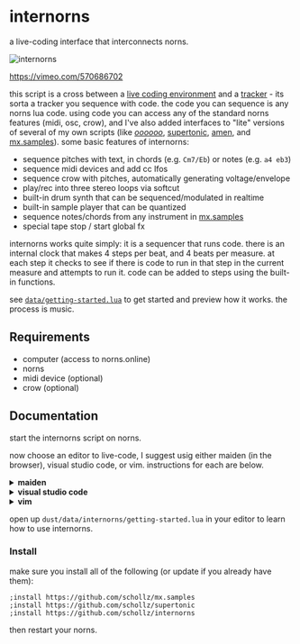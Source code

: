 # internorns

a live-coding interface that interconnects norns.

![internorns](https://user-images.githubusercontent.com/6550035/124368779-70d17380-dc19-11eb-9590-3fa4101337c9.jpg)

https://vimeo.com/570686702

this script is a cross between a [live coding environment](https://llllllll.co/t/live-coding/5032) and a [tracker](https://llllllll.co/t/trackers/38551) - its sorta a tracker you sequence with code. the code you can sequence is any norns lua code. using code you can access any of the standard norns features (midi, osc, crow), and I've also added interfaces to "lite" versions of several of my own scripts (like [*oooooo*](https://llllllll.co/t/oooooo), [supertonic](https://llllllll.co/t/supertonic/), [amen](https://llllllll.co/t/amen/), and [mx.samples](https://llllllll.co/t/mx-samples/)). some basic features of internorns:

- sequence pitches with text, in chords (e.g. `Cm7/Eb`) or notes (e.g. `a4 eb3`)
- sequence midi devices and add cc lfos
- sequence crow with pitches, automatically generating voltage/envelope
- play/rec into three stereo loops via softcut
- built-in drum synth that can be sequenced/modulated in realtime
- built-in sample player that can be quantized
- sequence notes/chords from any instrument in [mx.samples](https://llllllll.co/t/mx-samples/)
- special tape stop / start global fx

internorns works quite simply: it is a sequencer that runs code. there is an internal clock that makes 4 steps per beat, and 4 beats per measure. at each step it checks to see if there is code to run in that step in the current measure and attempts to run it. code can be added to steps using the built-in functions.

see [`data/getting-started.lua`](https://github.com/schollz/internorns/blob/main/data/getting-started.lua) to get started and preview how it works. the process is music.

## Requirements

- computer (access to norns.online)
- norns
- midi device (optional)
- crow (optional)

## Documentation

start the internorns script on norns.

now choose an editor to live-code, I suggest usig either maiden (in the browser), visual studio code, or vim. instructions for each are below.

<details><summary><strong>maiden</strong></summary>

open up a webbrowser to [http://norns.local/maiden/#edit/dust/data/internorns/getting-started.lua](norns.local/maiden/#edit/dust/data/internorns/getting-started.lua).

you can select any code and press <kbd>ctl</kbd>+<kbd>enter</kbd> to send that code to the norns.

_note:_ requires latest version of maiden.

</details>

<details><summary><strong>visual studio code</strong></summary>

[download visual studio code](https://code.visualstudio.com/) and then install [the Norns REPL extension](https://llllllll.co/t/norns-repl-vscode-extension/41382). use software like [sftp drive](https://www.nsoftware.com/sftp/drive/) to mount your norns on your computer. then you can directly edit `~/dust/data/internorns/getting-started.lua`. 

press <kbd>ctl</kbd>+<kbd>enter</kbd> to send the current line to the norns.

</details>

<details><summary><strong>vim</strong></summary>

lines from a norns script can be quickly and easily run using vim.

to use with vim, first download `wscat` - a utility for piping commands to the maiden websocket server.

```
wget https://github.com/schollz/wscat/releases/download/binaries/wscat
chmod +x wscat
sudo mv wscat /usr/local/bin/
```

then you can edit your `.vimrc` file to include these lines which will automatically run
the current selected line when you press <kbd>ctl</kbd>+<kbd>c</kbd>:

```vim
set underline
nnoremap <C-c> <esc>:silent.w !wscat<enter>
inoremap <C-c> <esc>:silent.w !wscat<enter>i
```

now whenever you use the key combo <kbd>ctl</kbd>+<kbd>c</kbd> it will send the current line in vim into maiden!

</details>


open up `dust/data/internorns/getting-started.lua` in your editor to learn how to use internorns.

### Install

make sure you install all of the following (or update if you already have them):

```
;install https://github.com/schollz/mx.samples
;install https://github.com/schollz/supertonic
;install https://github.com/schollz/internorns
```

then restart your norns.
